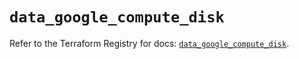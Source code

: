 # `data_google_compute_disk`

Refer to the Terraform Registry for docs: [`data_google_compute_disk`](https://registry.terraform.io/providers/hashicorp/google/6.31.0/docs/data-sources/compute_disk).
